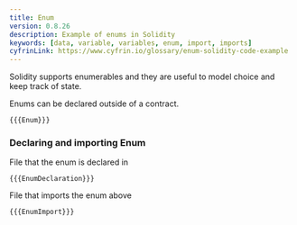 ```yaml
---
title: Enum
version: 0.8.26
description: Example of enums in Solidity
keywords: [data, variable, variables, enum, import, imports]
cyfrinLink: https://www.cyfrin.io/glossary/enum-solidity-code-example
---
```


Solidity supports enumerables and they are useful to model choice and keep track of state.

Enums can be declared outside of a contract.

```solidity
{{{Enum}}}
```

### Declaring and importing Enum

File that the enum is declared in

```solidity
{{{EnumDeclaration}}}
```

File that imports the enum above

```solidity
{{{EnumImport}}}
```
